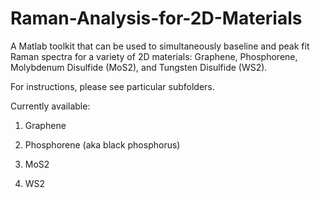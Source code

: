 # Raman-Analysis-for-2D-Materials
A Matlab toolkit that can be used to simultaneously baseline and peak fit Raman spectra for a variety of 2D materials: Graphene, Phosphorene, Molybdenum Disulfide (MoS2), and Tungsten Disulfide (WS2).

For instructions, please see particular subfolders.

Currently available:

1. Graphene

2. Phosphorene (aka black phosphorus)

3. MoS2

4. WS2

